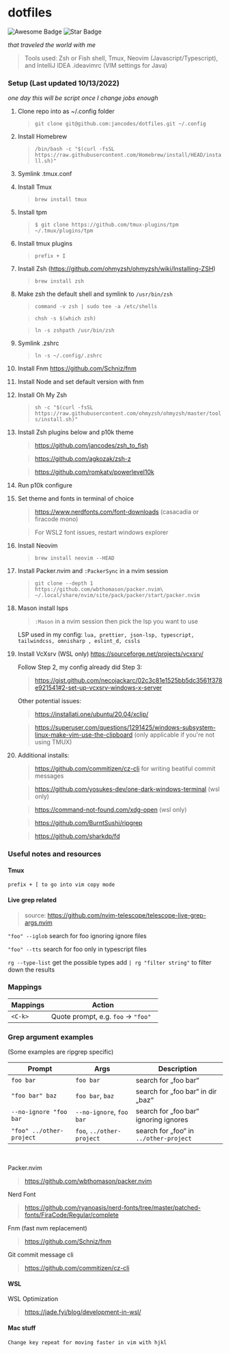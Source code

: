 # dotfiles

<p>
<img src="https://cdn.rawgit.com/sindresorhus/awesome/d7305f38d29fed78fa85652e3a63e154dd8e8829/media/badge.svg" alt="Awesome Badge"/> <img src="https://img.shields.io/static/v1?label=%F0%9F%8C%9F&message=If%20Useful&style=style=flat&color=BC4E99" alt="Star Badge"/>
</p>
<p>
<em>
that traveled the world with me
</em>
</p>

> Tools used: Zsh or Fish shell, Tmux, Neovim (Javascript/Typescript), and IntelliJ IDEA .ideavimrc (VIM settings for Java)

### Setup (Last updated 10/13/2022)

<em>one day this will be script once I change jobs enough</em>

1.  Clone repo into as ~/.config folder
    > `git clone git@github.com:jancodes/dotfiles.git ~/.config`
2.  Install Homebrew
    > `/bin/bash -c "$(curl -fsSL https://raw.githubusercontent.com/Homebrew/install/HEAD/install.sh)"`
3.  Symlink .tmux.conf
4.  Install Tmux
    > `brew install tmux`
5.  Install tpm
    > `$ git clone https://github.com/tmux-plugins/tpm ~/.tmux/plugins/tpm`
6.  Install tmux plugins
    > `prefix + I`
7.  Install Zsh (https://github.com/ohmyzsh/ohmyzsh/wiki/Installing-ZSH)
    > `brew install zsh`
8.  Make zsh the default shell and symlink to `/usr/bin/zsh`

    > `command -v zsh | sudo tee -a /etc/shells`

    > `chsh -s $(which zsh)`

    > `ln -s zshpath /usr/bin/zsh`

9.  Symlink .zshrc
    > `ln -s ~/.config/.zshrc`
10. Install Fnm https://github.com/Schniz/fnm
11. Install Node and set default version with fnm
12. Install Oh My Zsh
    > `sh -c "$(curl -fsSL https://raw.githubusercontent.com/ohmyzsh/ohmyzsh/master/tools/install.sh)"`
13. Install Zsh plugins below and p10k theme

    > https://github.com/jancodes/zsh_to_fish

    > https://github.com/agkozak/zsh-z

    > https://github.com/romkatv/powerlevel10k

14. Run p10k configure
15. Set theme and fonts in terminal of choice

    > https://www.nerdfonts.com/font-downloads (casacadia or firacode mono)

    > For WSL2 font issues, restart windows explorer

16. Install Neovim

    > `brew install neovim --HEAD`

17. Install Packer.nvim and `:PackerSync` in a nvim session

    > `git clone --depth 1 https://github.com/wbthomason/packer.nvim\ ~/.local/share/nvim/site/pack/packer/start/packer.nvim`

18. Mason install lsps

    > `:Mason` in a nvim session then pick the lsp you want to use

    LSP used in my config: `lua, prettier, json-lsp, typescript, tailwindcss, omnisharp , eslint_d, cssls`

19. Install VcXsrv (WSL only) https://sourceforge.net/projects/vcxsrv/

    Follow Step 2, my config already did Step 3:

    > https://gist.github.com/necojackarc/02c3c81e1525bb5dc3561f378e921541#2-set-up-vcxsrv-windows-x-server

    Other potential issues:

    > https://installati.one/ubuntu/20.04/xclip/

    > https://superuser.com/questions/1291425/windows-subsystem-linux-make-vim-use-the-clipboard (only applicable if you're not using TMUX)

20. Additional installs:

    > https://github.com/commitizen/cz-cli for writing beatiful commit messages

    > https://github.com/yosukes-dev/one-dark-windows-terminal (wsl only)

    > https://command-not-found.com/xdg-open (wsl only)

    > https://github.com/BurntSushi/ripgrep

    > https://github.com/sharkdp/fd

### Useful notes and resources

#### Tmux

`prefix + [ to go into vim copy mode`

#### Live grep related

> source: https://github.com/nvim-telescope/telescope-live-grep-args.nvim

`"foo" --iglob` search for foo ignoring ignore files

`"foo" --tts` search for foo only in typescript files

`rg --type-list` get the possible types add `| rg "filter string"` to filter down the results

### Mappings

| Mappings | Action                              |
| -------- | ----------------------------------- |
| `<C-k>`  | Quote prompt, e.g. `foo` → `"foo" ` |

### Grep argument examples

(Some examples are ripgrep specific)

| Prompt                   | Args                      | Description                            |
| ------------------------ | ------------------------- | -------------------------------------- |
| `foo bar`                | `foo bar`                 | search for „foo bar“                   |
| `"foo bar" baz`          | `foo bar`, `baz`          | search for „foo bar“ in dir „baz“      |
| `--no-ignore "foo bar`   | `--no-ignore`, `foo bar`  | search for „foo bar“ ignoring ignores  |
| `"foo" ../other-project` | `foo`, `../other-project` | search for „foo“ in `../other-project` |

<br>

Packer.nvim

> https://github.com/wbthomason/packer.nvim

Nerd Font

> https://github.com/ryanoasis/nerd-fonts/tree/master/patched-fonts/FiraCode/Regular/complete

Fnm (fast nvm replacement)

> https://github.com/Schniz/fnm

Git commit message cli

> https://github.com/commitizen/cz-cli

#### WSL

WSL Optimization

> https://jade.fyi/blog/development-in-wsl/

#### Mac stuff

`Change key repeat for moving faster in vim with hjkl`
